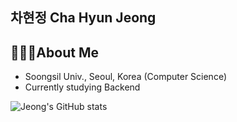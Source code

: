 ## 차현정 Cha Hyun Jeong

## 👩🏻‍💻About Me
- Soongsil Univ., Seoul, Korea (Computer Science)
- Currently studying Backend

![Jeong's GitHub stats](https://github-readme-stats.vercel.app/api?username=jeong724&show_icons=true&theme=radical)

<!--<h3>📚 Studying 📚</h3>
<div>
    <img src="https://img.shields.io/badge/spring-6DB33F.svg?style=for-the-badge&logo=spring&logoColor=white" />
    <img src="https://img.shields.io/badge/dart-0175C2.svg?style=for-the-badge&logo=dart&logoColor=white" />
    <img src="https://img.shields.io/badge/kotlin-0095D5.svg?style=for-the-badge&logo=kotlin&logoColor=white" />
</div>--!>



<!--![Jeong's GitHub stats](https://github-readme-stats.vercel.app/api?username=jeong724&show_icons=true&theme=radical) --!>
<!--[![Solved.ac Profile](http://mazassumnida.wtf/api/v2/generate_badge?boj=oliveyou12)](https://solved.ac/oliveyou12/) --!>


<!--
**jeong724/jeong724** is a ✨ _special_ ✨ repository because its `README.md` (this file) appears on your GitHub profile.

Here are some ideas to get you started:

- 🔭 I’m currently working on ...
- 🌱 I’m currently learning ...
- 👯 I’m looking to collaborate on ...
- 🤔 I’m looking for help with ...
- 💬 Ask me about ...
- 📫 How to reach me: ...
- 😄 Pronouns: ...
- ⚡ Fun fact: ...
-->
